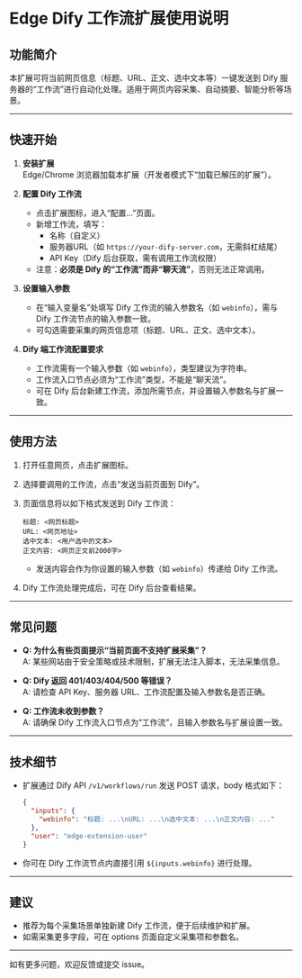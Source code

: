 # Edge Dify 工作流扩展使用说明

## 功能简介

本扩展可将当前网页信息（标题、URL、正文、选中文本等）一键发送到 Dify 服务器的“工作流”进行自动化处理。适用于网页内容采集、自动摘要、智能分析等场景。

---

## 快速开始

1. **安装扩展**  
   Edge/Chrome 浏览器加载本扩展（开发者模式下“加载已解压的扩展”）。

2. **配置 Dify 工作流**  
   - 点击扩展图标，进入“配置...”页面。
   - 新增工作流，填写：
     - 名称（自定义）
     - 服务器URL（如 `https://your-dify-server.com`，无需斜杠结尾）
     - API Key（Dify 后台获取，需有调用工作流权限）
   - 注意：**必须是 Dify 的“工作流”而非“聊天流”**，否则无法正常调用。

3. **设置输入参数**  
   - 在“输入变量名”处填写 Dify 工作流的输入参数名（如 `webinfo`），需与 Dify 工作流节点的输入参数一致。
   - 可勾选需要采集的网页信息项（标题、URL、正文、选中文本）。

4. **Dify 端工作流配置要求**  
   - 工作流需有一个输入参数（如 `webinfo`），类型建议为字符串。
   - 工作流入口节点必须为“工作流”类型，不能是“聊天流”。
   - 可在 Dify 后台新建工作流，添加所需节点，并设置输入参数名与扩展一致。

---

## 使用方法

1. 打开任意网页，点击扩展图标。
2. 选择要调用的工作流，点击“发送当前页面到 Dify”。
3. 页面信息将以如下格式发送到 Dify 工作流：

   ```
   标题: <网页标题>
   URL: <网页地址>
   选中文本: <用户选中的文本>
   正文内容: <网页正文前2000字>
   ```

   - 发送内容会作为你设置的输入参数（如 `webinfo`）传递给 Dify 工作流。

4. Dify 工作流处理完成后，可在 Dify 后台查看结果。

---

## 常见问题

- **Q: 为什么有些页面提示“当前页面不支持扩展采集”？**  
  A: 某些网站由于安全策略或技术限制，扩展无法注入脚本，无法采集信息。

- **Q: Dify 返回 401/403/404/500 等错误？**  
  A: 请检查 API Key、服务器 URL、工作流配置及输入参数名是否正确。

- **Q: 工作流未收到参数？**  
  A: 请确保 Dify 工作流入口节点为“工作流”，且输入参数名与扩展设置一致。

---

## 技术细节

- 扩展通过 Dify API `/v1/workflows/run` 发送 POST 请求，body 格式如下：

  ```json
  {
    "inputs": {
      "webinfo": "标题: ...\nURL: ...\n选中文本: ...\n正文内容: ..."
    },
    "user": "edge-extension-user"
  }
  ```

- 你可在 Dify 工作流节点内直接引用 `${inputs.webinfo}` 进行处理。

---

## 建议

- 推荐为每个采集场景单独新建 Dify 工作流，便于后续维护和扩展。
- 如需采集更多字段，可在 options 页面自定义采集项和参数名。

---

如有更多问题，欢迎反馈或提交 issue。
